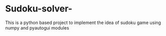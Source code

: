# Sudoku-solver-
This is a python based project to implement the idea of sudoku game using numpy and pyautogui modules
